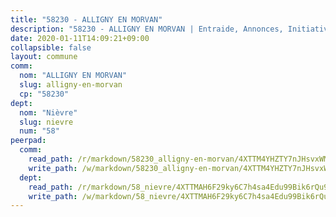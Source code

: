 ```yaml
---
title: "58230 - ALLIGNY EN MORVAN"
description: "58230 - ALLIGNY EN MORVAN | Entraide, Annonces, Initiatives"
date: 2020-01-11T14:09:21+09:00
collapsible: false
layout: commune
comm:
  nom: "ALLIGNY EN MORVAN"
  slug: alligny-en-morvan
  cp: "58230"
dept:
  nom: "Nièvre"
  slug: nievre
  num: "58"
peerpad:
  comm:
    read_path: /r/markdown/58230_alligny-en-morvan/4XTTM4YHZTY7nJHsvxWM2EcA2VHN6ESNuRESJ7jcvUZuqgxXz
    write_path: /w/markdown/58230_alligny-en-morvan/4XTTM4YHZTY7nJHsvxWM2EcA2VHN6ESNuRESJ7jcvUZuqgxXz-K3TgUB4bfkbKJt7CC6AdnuRR5F1RZwkYtjCy9rARei8teqNJn9VwCmZwujcT4f1pmARySB2PyhSpvJJipjdjpEZicySGxK2oE5TDRA5KSv8wtNLUYG8zpbZiqhz4tMVP5H2qcjHz
  dept:
    read_path: /r/markdown/58_nievre/4XTTMAH6F29ky6C7h4sa4Edu99Bik6rQu9XbiuBD1DvLw22pb
    write_path: /w/markdown/58_nievre/4XTTMAH6F29ky6C7h4sa4Edu99Bik6rQu9XbiuBD1DvLw22pb-K3TgUtHs3LnA4VP5N1eQxK9UkiWFz8M5ZP7N97wnUEM9Wfw65apM3LnvEX8HhP2Sd27LDh5t4GgmkbGDUaCqpnkD9BJGbaMbkS8idf1DYkYaRo6rACHXiR4PjahH89PiAFqFL3Lf
---
```


